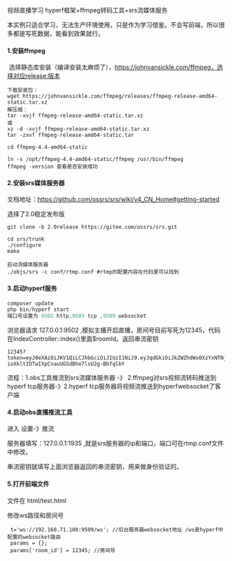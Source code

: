 视频直播学习
hyperf框架+ffmpeg转码工具+srs流媒体服务

本实例只适合学习，无法生产环境使用，只是作为学习借鉴。不会写前端，所以很多都是写死数据，能看到效果就行。



#### 

#### 1.安装ffmpeg

​	选择静态库安装（编译安装太麻烦了），https://johnvansickle.com/ffmpeg，选择对应release:版本

```linux
下载安装包：
wget https://johnvansickle.com/ffmpeg/releases/ffmpeg-release-amd64-static.tar.xz
解压缩：
tar -xvjf ffmpeg-release-amd64-static.tar.xz 
或
xz -d -xvjf ffmpeg-release-amd64-static.tar.xz
tar -zxvf ffmpeg-release-amd64-static.tar

cd ffmpeg-4.4-amd64-static

ln -s /opt/ffmpeg-4.4-amd64-static/ffmpeg /usr/bin/ffmpeg
ffmpeg -version 查看是否安装成功
```



#### 2.安装srs媒体服务器

文档地址：https://github.com/ossrs/srs/wiki/v4_CN_Home#getting-started

选择了2.0稳定发布版

```
git clone -b 2.0release https://gitee.com/ossrs/srs.git
```

```linux
cd srs/trunk
./configure
make

启动流媒体服务器
./objs/srs -c conf/rtmp.conf #rtmp的配置内容在代码里可以找到
```



#### 3.启动hyperf服务

```php
composer update
php bin/hyperf start
端口号设置为 9502 http,9503 tcp ,9509 websocket

```



浏览器请求 127.0.0.1:9502 ,模拟主播开启直播，房间号目前写死为12345，代码在IndexController::index()里面$roomId。返回串流密钥

```
12345?token=eyJ0eXAiOiJKV1QiLCJhbGciOiJIUzI1NiJ9.eyJqdGkiOiJkZWZhdWx0XzYxNTNjZmUyODk0OTcxLjU0NDAwMTI0IiwiaWF0IjoxNjMyODgyNjU4LCJuYmYiOjE2MzI4ODI2NTgsImV4cCI6MTYzMjg4OTg1OCwicm9vbV9pZCI6MTIzNDUsImp3dF9zY2VuZSI6ImRlZmF1bHQifQ.ELeh-ioXkltIOTwIXpCnauUGSdBhe7lsU2g-BbfqlbY
```

流程：1.obs工具推流到srs流媒体服务器 -》 2.ffmpeg对srs视频流转码推送到hyperf tcp服务器-》2.hyperf tcp服务器将视频流推送到hyperfwebsocket了客户端



#### 4.启动obs直播推流工具

进入 设置-》推流

服务器填写：127.0.0.1:1935 ,就是srs服务器的ip和端口，端口可在rtmp.conf文件中修改。

串流密钥就填写上面浏览器返回的串流密钥，用来做身份验证的。

#### 5.打开前端文件

文件在  html/test.html

修改ws路径和房间号

```
 t='ws://192.168.71.100:9509/ws'; //后台服务器websocket地址 /ws是hyperf中配置的websocket路由
 params = {};  
 params['room_id'] = 12345; //房间号 
```

